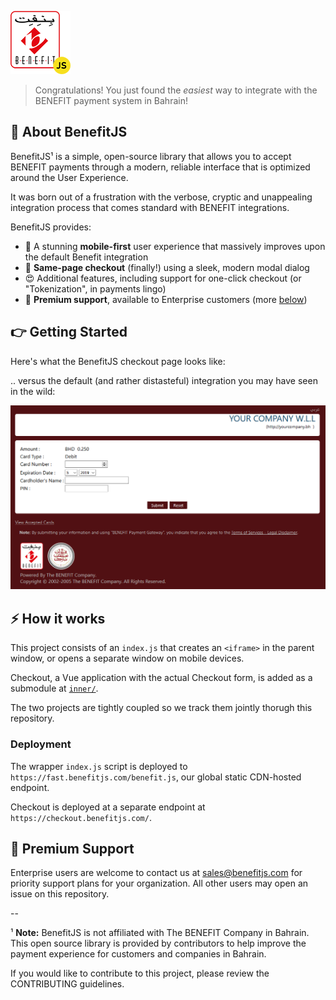 ![BenefitJS](./assets/benefit-js.png)

> Congratulations! You just found the *easiest* way to integrate with the BENEFIT payment system in Bahrain!

## 👋 About BenefitJS

BenefitJS¹ is a simple, open-source library that allows you to accept BENEFIT payments through a modern, reliable interface that is optimized around the User Experience. 

It was born out of a frustration with the verbose, cryptic and unappealing integration process that comes standard with BENEFIT integrations.

BenefitJS provides:
- 📱 A stunning **mobile-first** user experience that massively improves upon the default Benefit integration
- 🙌 **Same-page checkout** (finally!) using a sleek, modern modal dialog
- 😍 Additional features, including support for one-click checkout (or "Tokenization", in payments lingo)
- 📧 **Premium support**, available to Enterprise customers (more [below](#-premium-support))

## 👉 Getting Started

Here's what the BenefitJS checkout page looks like:



.. versus the default (and rather distasteful) integration you may have seen in the wild:

![Benefit - Before](./assets/benefit-before.png)

## ⚡ How it works

This project consists of an `index.js` that creates an `<iframe>` in the parent window, or opens a separate window on mobile devices.

Checkout, a Vue application with the actual Checkout form, is added as a submodule at [`inner/`](https://github.com/benefit-js/inner/tree/). 

The two projects are tightly coupled so we track them jointly thorugh this repository.

### Deployment

The wrapper `index.js` script is deployed to `https://fast.benefitjs.com/benefit.js`, our global static CDN-hosted endpoint. 

Checkout is deployed at a separate endpoint at `https://checkout.benefitjs.com/`.

## 📩 Premium Support

Enterprise users are welcome to contact us at [sales@benefitjs.com](mailto:sales@benefitjs.com) for priority support plans for your organization. All other users may open an issue on this repository.

--

¹ **Note:** BenefitJS is not affiliated with The BENEFIT Company in Bahrain. This open source library is provided by contributors to help improve the payment experience for customers and companies in Bahrain. 

If you would like to contribute to this project, please review the CONTRIBUTING guidelines.

